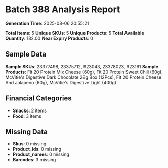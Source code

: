 # Batch 388 Analysis Report

**Generation Time**: 2025-08-06 20:55:21

**Total Items**: 5
**Unique SKUs**: 5
**Unique Products**: 5
**Total Available Quantity**: 182.00
**Near Expiry Products**: 0

## Sample Data
**Sample SKUs**: 23377498, 23375712, 923043, 23378023, 923161
**Sample Products**: Fit 20 Protein Mix Cheese (60g), Fit 20 Protein Sweet Chili (60g), McVitie's Digestive Dark Chocolate 28g Box (12Pcs), Fit 20 Protein Cheese And Jalapeno (60g), McVitie's Digestive Light (400g)

## Financial Categories
- **Snacks**: 2 items
- **Food**: 3 items

## Missing Data
- **Skus**: 0 missing
- **Product_ids**: 0 missing
- **Product_names**: 0 missing
- **Barcodes**: 3 missing
